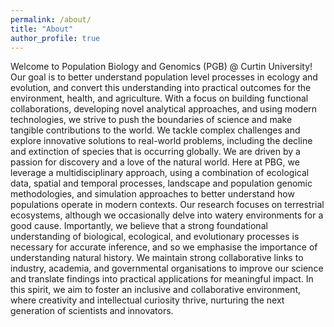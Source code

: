 ```yaml
---
permalink: /about/
title: "About"
author_profile: true
---
```


Welcome to Population Biology and Genomics (PGB) @ Curtin University! Our goal is to better understand population level processes in ecology and evolution, and convert this understanding into practical outcomes for the environment, health, and agriculture. With a focus on building functional collaborations, developing novel analytical approaches, and using modern technologies, we strive to push the boundaries of science and make tangible contributions to the world. We tackle complex challenges and explore innovative solutions to real-world problems, including the decline and extinction of species that is occurring globally. We are driven by a passion for discovery and a love of the natural world.
Here at PBG, we leverage a multidisciplinary approach, using a combination of ecological data, spatial and temporal processes, landscape and population genomic methodologies, and simulation approaches to better understand how populations operate in modern contexts. Our research focuses on terrestrial ecosystems, although we occasionally delve into watery environments for a good cause. Importantly, we believe that a strong foundational understanding of biological, ecological, and evolutionary processes is necessary for accurate inference, and so we emphasise the importance of understanding natural history.
We maintain strong collaborative links to industry, academia, and governmental organisations to improve our science and translate findings into practical applications for meaningful impact. In this spirit, we aim to foster an inclusive and collaborative environment, where creativity and intellectual curiosity thrive, nurturing the next generation of scientists and innovators.
